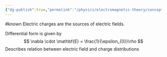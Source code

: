 ```yaml
---
{"dg-publish":true,"permalink":"/physics/electromagnetic-theory/concepts/electrostatics/gauss-law/"}
---
```


#known
Electric charges are the sources of electric fields. 

Differential form is given by
$$
\nabla \cdot \mathbf{E} = \frac{1}{\epsilon_{0}}\rho
$$
Describes relation between electric field and charge distributions